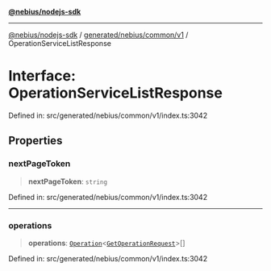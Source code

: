 [**@nebius/nodejs-sdk**](../../../../../README.md)

---

[@nebius/nodejs-sdk](../../../../../README.md) / [generated/nebius/common/v1](../README.md) / OperationServiceListResponse

# Interface: OperationServiceListResponse

Defined in: src/generated/nebius/common/v1/index.ts:3042

## Properties

### nextPageToken

> **nextPageToken**: `string`

Defined in: src/generated/nebius/common/v1/index.ts:3042

---

### operations

> **operations**: [`Operation`](../../../../../runtime/operation/classes/Operation.md)\<[`GetOperationRequest`](GetOperationRequest.md)\>[]

Defined in: src/generated/nebius/common/v1/index.ts:3042
